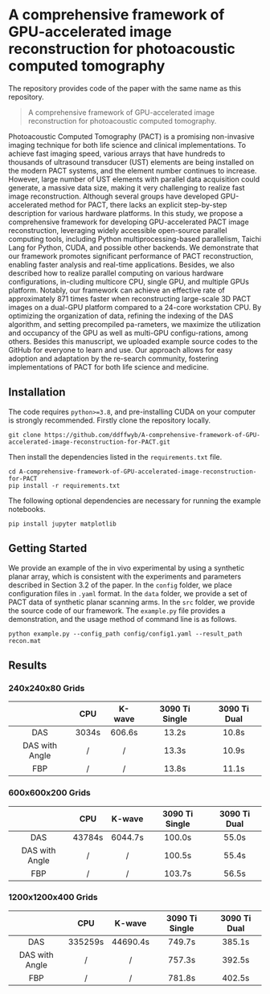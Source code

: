# A comprehensive framework of GPU-accelerated image reconstruction for photoacoustic computed tomography

The repository provides code of the paper with the same name as this repository.

> A comprehensive framework of GPU-accelerated image reconstruction for photoacoustic computed tomography.

Photoacoustic Computed Tomography (PACT) is a promising non-invasive imaging technique for both life science and clinical implementations. To achieve fast imaging speed, various arrays that have hundreds to thousands of ultrasound transducer (UST) elements are being installed on the modern PACT systems, and the element number continues to increase. However, large number of UST elements with parallel data acquisition could generate, a massive data size, making it very challenging to realize fast image reconstruction. Although several groups have developed GPU-accelerated method for PACT, there lacks an explicit step-by-step description for various hardware platforms. In this study, we propose a comprehensive framework for developing GPU-accelerated PACT image reconstruction, leveraging widely accessible open-source parallel computing tools, including Python multiprocessing-based parallelism, Taichi Lang for Python, CUDA, and possible other backends. We demonstrate that our framework promotes significant performance of PACT reconstruction, enabling faster analysis and real-time applications. Besides, we also described how to realize parallel computing on various hardware configurations, in-cluding multicore CPU, single GPU, and multiple GPUs platform. Notably, our framework can achieve an effective rate of approximately 871 times faster when reconstructing large-scale 3D PACT images on a dual-GPU platform compared to a 24-core workstation CPU. By optimizing the organization of data, refining the indexing of the DAS algorithm, and setting precompiled pa-rameters, we maximize the utilization and occupancy of the GPU as well as multi-GPU configu-rations, among others. Besides this manuscript, we uploaded example source codes to the GitHub for everyone to learn and use. Our approach allows for easy adoption and adaptation by the re-search community, fostering implementations of PACT for both life science and medicine.

## Installation

The code requires `python>=3.8`, and pre-installing CUDA on your computer is strongly recommended. Firstly clone the repository locally.

```
git clone https://github.com/ddffwyb/A-comprehensive-framework-of-GPU-accelerated-image-reconstruction-for-PACT.git
```

Then install the dependencies listed in the `requirements.txt` file.

```
cd A-comprehensive-framework-of-GPU-accelerated-image-reconstruction-for-PACT
pip install -r requirements.txt
```

The following optional dependencies are necessary for running the example notebooks.

```
pip install jupyter matplotlib
```

## Getting Started

We provide an example of the in vivo experimental by using a synthetic planar array, which is consistent with the experiments and parameters described in Section 3.2 of the paper. In the `config` folder, we place configuration files in `.yaml` format. In the `data` folder, we provide a set of PACT data of synthetic planar scanning arms. In the `src` folder, we provide the source code of our framework. The `example.py` file provides a demonstration, and the usage method of command line is as follows.

```
python example.py --config_path config/config1.yaml --result_path recon.mat
```

## Results

### 240x240x80 Grids

|                |  CPU  | K-wave | 3090 Ti Single | 3090 Ti Dual |
| :------------: | :---: | :----: | :------------: | :----------: |
|      DAS       | 3034s | 606.6s |     13.2s      |    10.8s     |
| DAS with Angle |   /   |   /    |     13.3s      |    10.9s     |
|      FBP       |   /   |   /    |     13.8s      |    11.1s     |

### 600x600x200 Grids

|                |  CPU   | K-wave  | 3090 Ti Single | 3090 Ti Dual |
| :------------: | :----: | :-----: | :------------: | :----------: |
|      DAS       | 43784s | 6044.7s |     100.0s     |    55.0s     |
| DAS with Angle |   /    |    /    |     100.5s     |    55.4s     |
|      FBP       |   /    |    /    |     103.7s     |    56.5s     |

### 1200x1200x400 Grids

|                |   CPU   |  K-wave  | 3090 Ti Single | 3090 Ti Dual |
| :------------: | :-----: | :------: | :------------: | :----------: |
|      DAS       | 335259s | 44690.4s |     749.7s     |    385.1s    |
| DAS with Angle |    /    |    /     |     757.3s     |    392.5s    |
|      FBP       |    /    |    /     |     781.8s     |    402.5s    |
